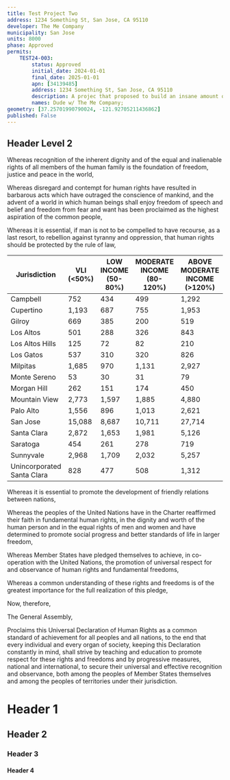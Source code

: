 ```yaml
---
title: Test Project Two
address: 1234 Something St, San Jose, CA 95110
developer: The Me Company
municipality: San Jose
units: 8000
phase: Approved
permits:
    TEST24-003:
        status: Approved
        initial_date: 2024-01-01
        final_date: 2025-01-01
        apn: [34139485]
        address: 1234 Something St, San Jose, CA 95110
        description: A projec that proposed to build an insane amount of units. This thing is literally crazy. How are they even doing this? Is it allowed? I am not sure.
        names: Dude w/ The Me Company;
geometry: [37.25701990790024, -121.92705211436862]
published: False
---
```

## Header Level 2

Whereas recognition of the inherent dignity and of the equal and inalienable rights of all members of the human family is the foundation of freedom, justice and peace in the world,

Whereas disregard and contempt for human rights have resulted in barbarous acts which have outraged the conscience of mankind, and the advent of a world in which human beings shall enjoy freedom of speech and belief and freedom from fear and want has been proclaimed as the highest aspiration of the common people,

Whereas it is essential, if man is not to be compelled to have recourse, as a last resort, to rebellion against tyranny and oppression, that human rights should be protected by the rule of law,

| Jurisdiction                | VLI (<50%) | LOW INCOME (50-80%) | MODERATE INCOME (80-120%) | ABOVE MODERATE INCOME (>120%) | TOTAL |
| ----------------------------| ---------- | ------------------- | ------------------------- | ----------------------------- | ----- |
| Campbell                    | 752   | 434   | 499   | 1,292 | 2,977   |
| Cupertino                   | 1,193 | 687   | 755   | 1,953 | 4,588   |
| Gilroy                      | 669   | 385   | 200   | 519   | 1,773   |
| Los Altos                   | 501   | 288   | 326   | 843   | 1,958   |
| Los Altos Hills             | 125   | 72    | 82    | 210   | 489     |
| Los Gatos                   | 537   | 310   | 320   | 826   | 1,993   |
| Milpitas                    | 1,685 | 970   | 1,131 | 2,927 | 6,713   |
| Monte Sereno                | 53    | 30    | 31    | 79    | 193     |
| Morgan Hill                 | 262   | 151   | 174   | 450   | 1,037   |
| Mountain View               | 2,773 | 1,597 | 1,885 | 4,880 | 11,135  |
| Palo Alto                   | 1,556 | 896   | 1,013 | 2,621 | 6,086   |
| San Jose                    | 15,088| 8,687 | 10,711| 27,714| 62,200  |
| Santa Clara                 | 2,872 | 1,653 | 1,981 | 5,126 | 11,632  |
| Saratoga                    | 454   | 261   | 278   | 719   | 1,712   |
| Sunnyvale                   | 2,968 | 1,709 | 2,032 | 5,257 | 11,966  |
| Unincorporated Santa Clara  | 828   | 477   | 508   | 1,312 | 3,125   |

Whereas it is essential to promote the development of friendly relations between nations,

Whereas the peoples of the United Nations have in the Charter reaffirmed their faith in fundamental human rights, in the dignity and worth of the human person and in the equal rights of men and women and have determined to promote social progress and better standards of life in larger freedom,

Whereas Member States have pledged themselves to achieve, in co-operation with the United Nations, the promotion of universal respect for and observance of human rights and fundamental freedoms,

Whereas a common understanding of these rights and freedoms is of the greatest importance for the full realization of this pledge,

Now, therefore,

The General Assembly,

Proclaims this Universal Declaration of Human Rights as a common standard of achievement for all peoples and all nations, to the end that every individual and every organ of society, keeping this Declaration constantly in mind, shall strive by teaching and education to promote respect for these rights and freedoms and by progressive measures, national and international, to secure their universal and effective recognition and observance, both among the peoples of Member States themselves and among the peoples of territories under their jurisdiction.

# Header 1

## Header 2

### Header 3

#### Header 4
